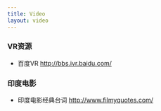 ```yaml
---
title: Video
layout: video
---
```

### VR资源
* 百度VR
http://bbs.ivr.baidu.com/

### 印度电影
* 印度电影经典台词 
http://www.filmyquotes.com/